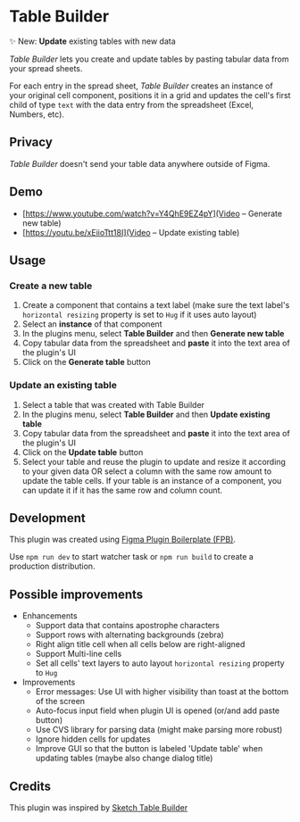 # Table Builder

✨ New: **Update** existing tables with new data

_Table Builder_ lets you create and update tables by pasting tabular data from your spread sheets.

For each entry in the spread sheet, _Table Builder_ creates an instance of your original cell component, positions it in a grid and updates the cell's first child of type `text` with the data entry from the spreadsheet (Excel, Numbers, etc).

## Privacy

_Table Builder_ doesn't send your table data anywhere outside of Figma.

## Demo

* [https://www.youtube.com/watch?v=Y4QhE9EZ4pY](Video – Generate new table)
* [https://youtu.be/xEiioTtt18I](Video – Update existing table)

## Usage

### Create a new table

1. Create a component that contains a text label (make sure the text label's `horizontal resizing` property is set to `Hug` if it uses auto layout)
2. Select an **instance** of that component
3. In the plugins menu, select **Table Builder** and then **Generate new table**
4. Copy tabular data from the spreadsheet and **paste** it into the text area of the plugin's UI
5. Click on the **Generate table** button

### Update an existing table

1. Select a table that was created with Table Builder
2. In the plugins menu, select **Table Builder** and then **Update existing table**
3. Copy tabular data from the spreadsheet and **paste** it into the text area of the plugin's UI
4. Click on the **Update table** button
5. Select your table and reuse the plugin to update and resize it according to your given data
OR select a column with the same row amount to update the table cells.
If your table is an instance of a component, you can update it if it has the same row and column count.

## Development

This plugin was created using [Figma Plugin Boilerplate (FPB)](https://github.com/thomas-lowry/figma-plugin-boilerplate).

Use `npm run dev` to start watcher task or `npm run build` to create a production distribution.

## Possible improvements

- Enhancements
  - Support data that contains apostrophe characters
  - Support rows with alternating backgrounds (zebra)
  - Right align title cell when all cells below are right-aligned
  - Support Multi-line cells
  - Set all cells' text layers to auto layout `horizontal resizing` property to `Hug`
- Improvements
  - Error messages: Use UI with higher visibility than toast at the bottom of the screen
  - Auto-focus input field when plugin UI is opened (or/and add paste button)
  - Use CVS library for parsing data (might make parsing more robust)
  - Ignore hidden cells for updates
  - Improve GUI so that the button is labeled 'Update table' when updating tables (maybe also change dialog title)

## Credits

This plugin was inspired by [Sketch Table Builder](https://github.com/EricKramp/sketch-table-builder)
